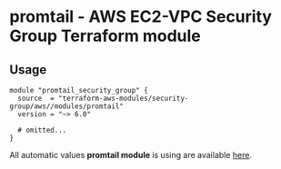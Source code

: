 # promtail - AWS EC2-VPC Security Group Terraform module

## Usage

```hcl
module "promtail_security_group" {
  source  = "terraform-aws-modules/security-group/aws//modules/promtail"
  version = "~> 6.0"

  # omitted...
}
```

All automatic values **promtail module** is using are available [here](https://github.com/terraform-aws-modules/terraform-aws-security-group/blob/master/modules/promtail/auto_values.tf).

<!-- BEGINNING OF PRE-COMMIT-TERRAFORM DOCS HOOK -->
<!-- END OF PRE-COMMIT-TERRAFORM DOCS HOOK -->
